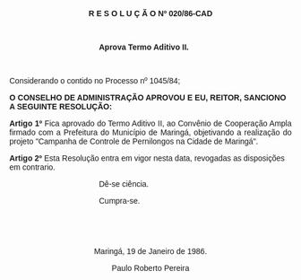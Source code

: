 <BODY>

<B><FONT FACE="Arial"><P ALIGN="CENTER">R E S O L U &Ccedil; &Atilde; O Nº  020/86-CAD</P>
</B><P ALIGN="CENTER"></P>
<P ALIGN="CENTER">&nbsp;</P><DIR>
<DIR>
<DIR>
<DIR>

<B><P>Aprova Termo Aditivo II. </P>
</B>
<P>&nbsp;</P></DIR>
</DIR>
</DIR>
</DIR>

<P>Considerando o contido no Processo nº 1045/84;</P>
<B><P>O CONSELHO DE ADMINISTRA&Ccedil;&Atilde;O APROVOU E EU, REITOR, SANCIONO A SEGUINTE RESOLU&Ccedil;&Atilde;O:</P>
<P ALIGN="JUSTIFY">Artigo 1º</B>  Fica aprovado do Termo Aditivo II, ao Conv&ecirc;nio de Coopera&ccedil;&atilde;o Ampla firmado com a Prefeitura do Munic&iacute;pio de Maring&aacute;, objetivando a realiza&ccedil;&atilde;o do projeto "Campanha de Controle de Pernilongos na Cidade de Maring&aacute;".</P>
<B><P>Artigo 2º </B> Esta Resolu&ccedil;&atilde;o entra em vigor nesta data, revogadas as disposi&ccedil;&otilde;es em contrario.</P><DIR>
<DIR>
<DIR>
<DIR>

<P>D&ecirc;-se ci&ecirc;ncia. </P>
<P>Cumpra-se.</P>

<P>&nbsp;</P>
<P>&nbsp;</P></DIR>
</DIR>
</DIR>
</DIR>

<P ALIGN="CENTER">Maring&aacute;, 19 de Janeiro de 1986.</P>
<P ALIGN="CENTER"></P>
<P ALIGN="CENTER">Paulo Roberto Pereira</P></FONT></BODY>
